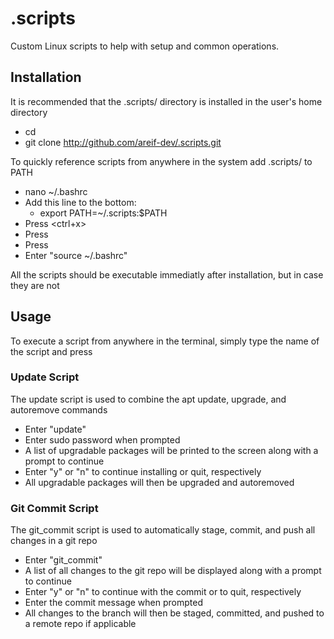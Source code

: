 # .scripts
Custom Linux scripts to help with setup and common operations.

## Installation
It is recommended that the .scripts/ directory is installed in the user's home directory

- cd
- git clone http://github.com/areif-dev/.scripts.git

To quickly reference scripts from anywhere in the system add .scripts/ to PATH
- nano ~/.bashrc
- Add this line to the bottom:
  - export PATH=~/.scripts:$PATH
- Press <ctrl+x>
- Press <Y>
- Press <Enter>
- Enter "source ~/.bashrc"
  
All the scripts should be executable immediatly after installation, but in case they are not
  
 ## Usage
 To execute a script from anywhere in the terminal, simply type the name of the script and press <Enter>
  
 ### Update Script
 The update script is used to combine the apt update, upgrade, and autoremove commands 
 - Enter "update"
 - Enter sudo password when prompted
 - A list of upgradable packages will be printed to the screen along with a prompt to continue
 - Enter "y" or "n" to continue installing or quit, respectively
 - All upgradable packages will then be upgraded and autoremoved
 
 ### Git Commit Script
 The git_commit script is used to automatically stage, commit, and push all changes in a git repo
 - Enter "git_commit"
 - A list of all changes to the git repo will be displayed along with a prompt to continue
 - Enter "y" or "n" to continue with the commit or to quit, respectively
 - Enter the commit message when prompted
 - All changes to the branch will then be staged, committed, and pushed to a remote repo if applicable
